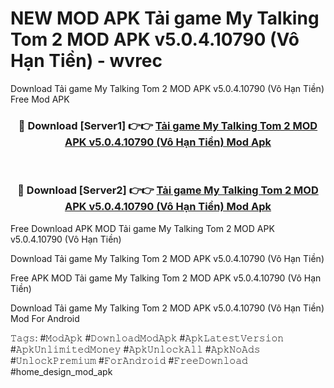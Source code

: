 # NEW MOD APK Tải game My Talking Tom 2 MOD APK v5.0.4.10790 (Vô Hạn Tiền) - wvrec
Download Tải game My Talking Tom 2 MOD APK v5.0.4.10790 (Vô Hạn Tiền) Free Mod APK

<div align="center">
<h3>🔴 Download [Server1] 👉👉 <a href="https://apk-comot.site?title=Tải_game_My_Talking_Tom_2_MOD_APK_v5.0.4.10790_(Vô_Hạn_Tiền)">Tải game My Talking Tom 2 MOD APK v5.0.4.10790 (Vô Hạn Tiền) Mod Apk</a></h3><br>

<h3>🔴 Download [Server2] 👉👉 <a href="https://apk-comot.site?title=Tải_game_My_Talking_Tom_2_MOD_APK_v5.0.4.10790_(Vô_Hạn_Tiền)">Tải game My Talking Tom 2 MOD APK v5.0.4.10790 (Vô Hạn Tiền) Mod Apk</a></h3>
</div>


Free Download APK MOD Tải game My Talking Tom 2 MOD APK v5.0.4.10790 (Vô Hạn Tiền)

Download Tải game My Talking Tom 2 MOD APK v5.0.4.10790 (Vô Hạn Tiền) 

Free APK MOD Tải game My Talking Tom 2 MOD APK v5.0.4.10790 (Vô Hạn Tiền) 

Download Tải game My Talking Tom 2 MOD APK v5.0.4.10790 (Vô Hạn Tiền) Mod For Android

𝚃𝚊𝚐𝚜: #𝙼𝚘𝚍𝙰𝚙𝚔 #𝙳𝚘𝚠𝚗𝚕𝚘𝚊𝚍𝙼𝚘𝚍𝙰𝚙𝚔 #𝙰𝚙𝚔𝙻𝚊𝚝𝚎𝚜𝚝𝚅𝚎𝚛𝚜𝚒𝚘𝚗 #𝙰𝚙𝚔𝚄𝚗𝚕𝚒𝚖𝚒𝚝𝚎𝚍𝙼𝚘𝚗𝚎𝚢 #𝙰𝚙𝚔𝚄𝚗𝚕𝚘𝚌𝚔𝙰𝚕𝚕 #𝙰𝚙𝚔𝙽𝚘𝙰𝚍𝚜 #𝚄𝚗𝚕𝚘𝚌𝚔𝙿𝚛𝚎𝚖𝚒𝚞𝚖 #𝙵𝚘𝚛𝙰𝚗𝚍𝚛𝚘𝚒𝚍 #𝙵𝚛𝚎𝚎𝙳𝚘𝚠𝚗𝚕𝚘𝚊𝚍 #home_design_mod_apk